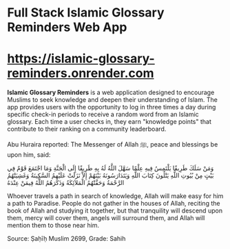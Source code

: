 # Full Stack Islamic Glossary Reminders Web App

# https://islamic-glossary-reminders.onrender.com



**Islamic Glossary Reminders** is a web application designed to encourage Muslims to seek knowledge and deepen their understanding of Islam. The app provides users with the opportunity to log in three times a day during specific check-in periods to receive a random word from an Islamic glossary. Each time a user checks in, they earn "knowledge points" that contribute to their ranking on a community leaderboard.


Abu Huraira reported: The Messenger of Allah ﷺ, peace and blessings be upon him, said:

وَمَنْ سَلَكَ طَرِيقًا يَلْتَمِسُ فِيهِ عِلْمًا سَهَّلَ اللَّهُ لَهُ بِهِ طَرِيقًا إِلَى الْجَنَّةِ وَمَا اجْتَمَعَ قَوْمٌ فِي بَيْتٍ مِنْ بُيُوتِ اللَّهِ يَتْلُونَ كِتَابَ اللَّهِ وَيَتَدَارَسُونَهُ بَيْنَهُمْ إِلاَّ نَزَلَتْ عَلَيْهِمُ السَّكِينَةُ وَغَشِيَتْهُمُ الرَّحْمَةُ وَحَفَّتْهُمُ الْمَلاَئِكَةُ وَذَكَرَهُمُ اللَّهُ فِيمَنْ عِنْدَهُ

Whoever travels a path in search of knowledge, Allah will make easy for him a path to Paradise. People do not gather in the houses of Allah, reciting the book of Allah and studying it together, but that tranquility will descend upon them, mercy will cover them, angels will surround them, and Allah will mention them to those near him.

Source: Ṣaḥīḥ Muslim 2699, Grade: Sahih
